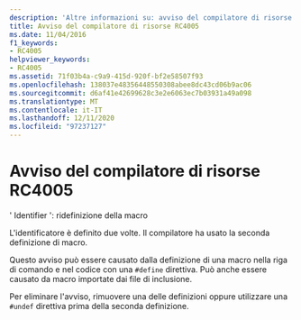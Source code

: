 ```yaml
---
description: 'Altre informazioni su: avviso del compilatore di risorse risorse RC4005'
title: Avviso del compilatore di risorse RC4005
ms.date: 11/04/2016
f1_keywords:
- RC4005
helpviewer_keywords:
- RC4005
ms.assetid: 71f03b4a-c9a9-415d-920f-bf2e58507f93
ms.openlocfilehash: 138037e48356448550308abee8dc43cd06b9ac06
ms.sourcegitcommit: d6af41e42699628c3e2e6063ec7b03931a49a098
ms.translationtype: MT
ms.contentlocale: it-IT
ms.lasthandoff: 12/11/2020
ms.locfileid: "97237127"
---
```

# <a name="resource-compiler-warning-rc4005"></a>Avviso del compilatore di risorse RC4005

' Identifier ': ridefinizione della macro

L'identificatore è definito due volte. Il compilatore ha usato la seconda definizione di macro.

Questo avviso può essere causato dalla definizione di una macro nella riga di comando e nel codice con una `#define` direttiva. Può anche essere causato da macro importate dai file di inclusione.

Per eliminare l'avviso, rimuovere una delle definizioni oppure utilizzare una `#undef` direttiva prima della seconda definizione.
